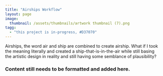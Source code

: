 ```yaml
---
title: "Airships Workflow"
layout: page
image:
  thumbnail: /assets/thumbnails/artwork thumbnail (7).png
tagg:
  - "this project is in-progress, #D37070"
---
```

Airships, the word air and ship are combined to create airship. What if I took the meaning literally and created a ship-that-is-in-the-air while still basing the artistic design in reality and still having some semblance of plausibility?

### Content still needs to be formatted and added here.